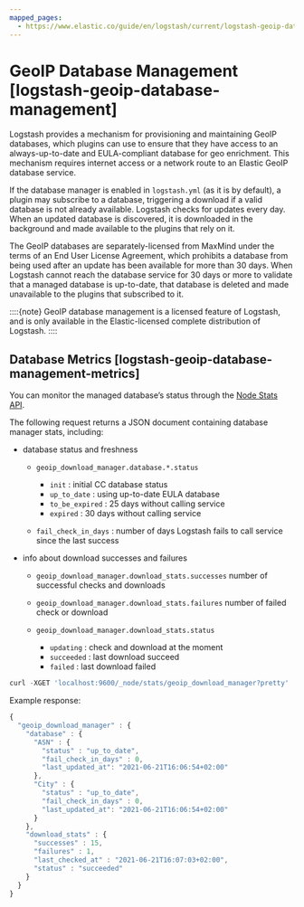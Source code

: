 ```yaml
---
mapped_pages:
  - https://www.elastic.co/guide/en/logstash/current/logstash-geoip-database-management.html
---
```


# GeoIP Database Management [logstash-geoip-database-management]

Logstash provides a mechanism for provisioning and maintaining GeoIP databases, which plugins can use to ensure that they have access to an always-up-to-date and EULA-compliant database for geo enrichment. This mechanism requires internet access or a network route to an Elastic GeoIP database service.

If the database manager is enabled in `logstash.yml` (as it is by default), a plugin may subscribe to a database, triggering a download if a valid database is not already available. Logstash checks for updates every day. When an updated database is discovered, it is downloaded in the background and made available to the plugins that rely on it.

The GeoIP databases are separately-licensed from MaxMind under the terms of an End User License Agreement, which prohibits a database from being used after an update has been available for more than 30 days. When Logstash cannot reach the database service for 30 days or more to validate that a managed database is up-to-date, that database is deleted and made unavailable to the plugins that subscribed to it.

::::{note}
GeoIP database management is a licensed feature of Logstash, and is only available in the Elastic-licensed complete distribution of Logstash.
::::


## Database Metrics [logstash-geoip-database-management-metrics]

You can monitor the managed database’s status through the [Node Stats API](https://www.elastic.co/docs/api/doc/logstash/operation/operation-nodestats).

The following request returns a JSON document containing database manager stats, including:

* database status and freshness

    * `geoip_download_manager.database.*.status`

        * `init` : initial CC database status
        * `up_to_date` : using up-to-date EULA database
        * `to_be_expired` : 25 days without calling service
        * `expired` : 30 days without calling service

    * `fail_check_in_days` : number of days Logstash fails to call service since the last success

* info about download successes and failures

    * `geoip_download_manager.download_stats.successes` number of successful checks and downloads
    * `geoip_download_manager.download_stats.failures` number of failed check or download
    * `geoip_download_manager.download_stats.status`

        * `updating` : check and download at the moment
        * `succeeded` : last download succeed
        * `failed` : last download failed


```js
curl -XGET 'localhost:9600/_node/stats/geoip_download_manager?pretty'
```

Example response:

```js
{
  "geoip_download_manager" : {
    "database" : {
      "ASN" : {
        "status" : "up_to_date",
        "fail_check_in_days" : 0,
        "last_updated_at": "2021-06-21T16:06:54+02:00"
      },
      "City" : {
        "status" : "up_to_date",
        "fail_check_in_days" : 0,
        "last_updated_at": "2021-06-21T16:06:54+02:00"
      }
    },
    "download_stats" : {
      "successes" : 15,
      "failures" : 1,
      "last_checked_at" : "2021-06-21T16:07:03+02:00",
      "status" : "succeeded"
    }
  }
}
```



